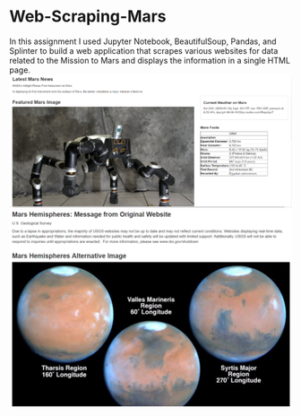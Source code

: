 # Web-Scraping-Mars
In this assignment I used Jupyter Notebook, BeautifulSoup, Pandas, and Splinter to build a web application that scrapes various websites for data related to the Mission to Mars and displays the information in a single HTML page. 
![images/mission_to_mars.png](Images/mission_to_mars.png)
![images/mission_to_mars1.png](Images/mission_to_mars1.png)

